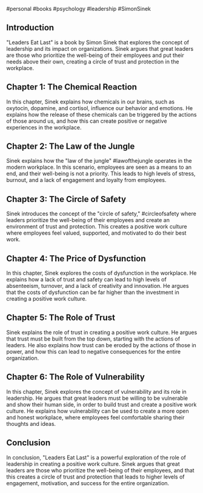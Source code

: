 #personal #books #psychology #leadership #SimonSinek

## Introduction

"Leaders Eat Last" is a book by Simon Sinek that explores the concept of leadership and its impact on organizations. Sinek argues that great leaders are those who prioritize the well-being of their employees and put their needs above their own, creating a circle of trust and protection in the workplace.

## Chapter 1: The Chemical Reaction

In this chapter, Sinek explains how chemicals in our brains, such as oxytocin, dopamine, and cortisol, influence our behavior and emotions. He explains how the release of these chemicals can be triggered by the actions of those around us, and how this can create positive or negative experiences in the workplace.

## Chapter 2: The Law of the Jungle

Sinek explains how the "law of the jungle" #lawofthejungle operates in the modern workplace. In this scenario, employees are seen as a means to an end, and their well-being is not a priority. This leads to high levels of stress, burnout, and a lack of engagement and loyalty from employees.

## Chapter 3: The Circle of Safety

Sinek introduces the concept of the "circle of safety," #circleofsafety where leaders prioritize the well-being of their employees and create an environment of trust and protection. This creates a positive work culture where employees feel valued, supported, and motivated to do their best work.

## Chapter 4: The Price of Dysfunction

In this chapter, Sinek explores the costs of dysfunction in the workplace. He explains how a lack of trust and safety can lead to high levels of absenteeism, turnover, and a lack of creativity and innovation. He argues that the costs of dysfunction can be far higher than the investment in creating a positive work culture.

## Chapter 5: The Role of Trust

Sinek explains the role of trust in creating a positive work culture. He argues that trust must be built from the top down, starting with the actions of leaders. He also explains how trust can be eroded by the actions of those in power, and how this can lead to negative consequences for the entire organization.

## Chapter 6: The Role of Vulnerability

In this chapter, Sinek explores the concept of vulnerability and its role in leadership. He argues that great leaders must be willing to be vulnerable and show their human side, in order to build trust and create a positive work culture. He explains how vulnerability can be used to create a more open and honest workplace, where employees feel comfortable sharing their thoughts and ideas.

## Conclusion

In conclusion, "Leaders Eat Last" is a powerful exploration of the role of leadership in creating a positive work culture. Sinek argues that great leaders are those who prioritize the well-being of their employees, and that this creates a circle of trust and protection that leads to higher levels of engagement, motivation, and success for the entire organization.